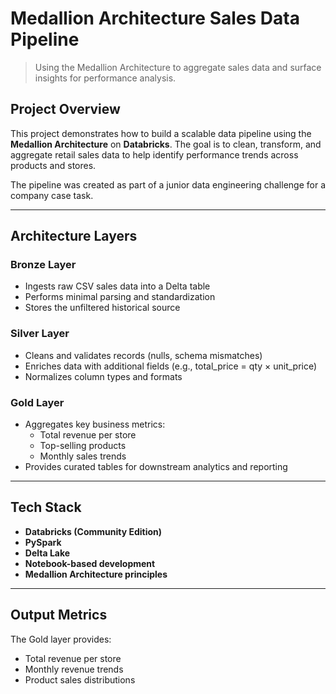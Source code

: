 # Medallion Architecture Sales Data Pipeline

> Using the Medallion Architecture to aggregate sales data and surface insights for performance analysis.

## Project Overview

This project demonstrates how to build a scalable data pipeline using the **Medallion Architecture** on **Databricks**. The goal is to clean, transform, and aggregate retail sales data to help identify performance trends across products and stores.

The pipeline was created as part of a junior data engineering challenge for a company case task.

---

## Architecture Layers

### Bronze Layer
- Ingests raw CSV sales data into a Delta table
- Performs minimal parsing and standardization
- Stores the unfiltered historical source

### Silver Layer
- Cleans and validates records (nulls, schema mismatches)
- Enriches data with additional fields (e.g., total_price = qty × unit_price)
- Normalizes column types and formats

### Gold Layer
- Aggregates key business metrics:
  - Total revenue per store
  - Top-selling products
  - Monthly sales trends
- Provides curated tables for downstream analytics and reporting

---

## Tech Stack

- **Databricks (Community Edition)**
- **PySpark**
- **Delta Lake**
- **Notebook-based development**
- **Medallion Architecture principles**

---

## Output Metrics

The Gold layer provides:
- Total revenue per store
- Monthly revenue trends
- Product sales distributions



